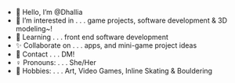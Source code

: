 - 💜 Hello, I’m @Dhallia
- 💙 I’m interested in . . . game projects, software development & 3D modeling~!
- 🔰 Learning . . . front end software development
- ✨ Collaborate on . . . apps, and mini-game project ideas
- 📧 Contact . . . DM!
- ♀️ Pronouns: . . . She/Her
- 💫 Hobbies: . . . Art, Video Games, Inline Skating & Bouldering

<!---
Dhallia/Dhallia is a ✨ special ✨ repository because its `README.md` (this file) appears on your GitHub profile.
You can click the Preview link to take a look at your changes.
--->
